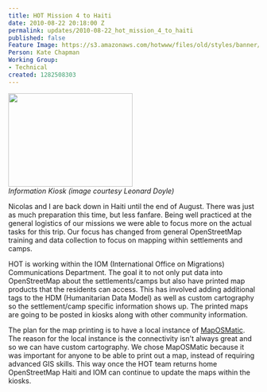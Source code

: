 ```yaml
---
title: HOT Mission 4 to Haiti
date: 2010-08-22 20:18:00 Z
permalink: updates/2010-08-22_hot_mission_4_to_haiti
published: false
Feature Image: https://s3.amazonaws.com/hotwww/files/old/styles/banner/public/4777521706_9a2f8c222d_m.jpg
Person: Kate Chapman
Working Group:
- Technical
created: 1282508303
---
```


<p><em><img class="image-medium" src="https://s3.amazonaws.com/hotwww/files/old/styles/medium/public/4777521706_9a2f8c222d_m.jpg?itok=Yjv7hruH" alt="" style="width:250px;height:188px"></em><br><em>Information Kiosk (image courtesy Leonard Doyle)</em></p><p>Nicolas and I are back down in Haiti until the end of August. There was just as much preparation this time, but less fanfare. Being well practiced at the general logistics of our missions we were able to focus more on the actual tasks for this trip. Our focus has changed from general OpenStreetMap training and data collection to focus on mapping within settlements and camps.</p><p>HOT is working within the IOM (International Office on Migrations) Communications Department. The goal it to not only put data into OpenStreetMap about the settlements/camps but also have printed map products that the residents can access. This has involved adding additional tags to the HDM (Humanitarian Data Model) as well as custom cartography so the settlement/camp specific information shows up. The printed maps are going to be posted in kiosks along with other community information.</p><p>The plan for the map printing is to have a local instance of <a href="http://www.maposmatic.org">MapOSMatic</a>. The reason for the local instance is the connectivity isn't always great and so we can have custom cartography. We chose MapOSMatic because it was important for anyone to be able to print out a map, instead of requiring advanced GIS skills. This way once the HOT team returns home OpenStreetMap Haiti and IOM can continue to update the maps within the kiosks.</p>
